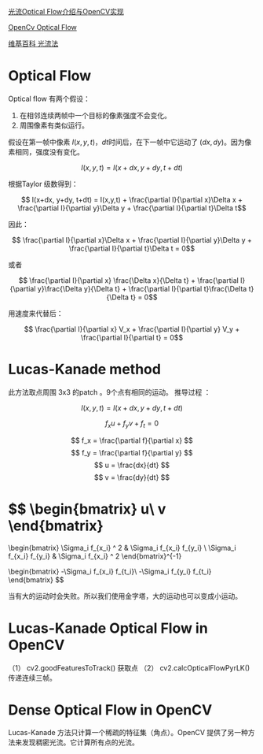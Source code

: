 [光流Optical Flow介绍与OpenCV实现](https://blog.csdn.net/zouxy09/article/details/8683859)

[OpenCv Optical Flow](https://docs.opencv.org/3.3.1/d7/d8b/tutorial_py_lucas_kanade.html)

[维基百科 光流法](https://zh.wikipedia.org/wiki/%E5%85%89%E6%B5%81%E6%B3%95)


# Optical Flow
Optical flow 有两个假设：
1. 在相邻连续两帧中一个目标的像素强度不会变化。
2. 周围像素有类似运行。

假设在第一帧中像素 $I(x,y,t)$，$dt$时间后，在下一帧中它运动了 $(dx, dy)$。因为像素相同，强度没有变化。

$$ I(x,y,t) = I(x+dx, y+dy, t+dt) $$

根据Taylor 级数得到：

$$ I(x+dx, y+dy, t+dt) = I(x,y,t) + \frac{\partial I}{\partial x}\Delta x +  \frac{\partial I}{\partial y}\Delta y + \frac{\partial I}{\partial t}\Delta t$$

因此：

$$ \frac{\partial I}{\partial x}\Delta x +  \frac{\partial I}{\partial y}\Delta y + \frac{\partial I}{\partial t}\Delta t = 0$$

或者

$$ \frac{\partial I}{\partial x} \frac{\Delta x}{\Delta t} +  \frac{\partial I}{\partial y}\frac{\Delta y}{\Delta t} + \frac{\partial I}{\partial t}\frac{\Delta t}{\Delta t} = 0$$

用速度来代替后：

$$ \frac{\partial I}{\partial x} V_x +  \frac{\partial I}{\partial y} V_y + \frac{\partial I}{\partial t} = 0$$

# Lucas-Kanade method


此方法取点周围 3x3 的patch 。9个点有相同的运动。
推导过程 ：

$$ I(x,y,t) = I(x+dx, y+dy, t+dt) $$


$$ f_x u + f_y v + f_t = 0 $$


$$ f_x = \frac{\partial f}{\partial x} $$
$$ f_y = \frac{\partial f}{\partial y} $$
$$ u = \frac{dx}{dt} $$
$$ v = \frac{dy}{dt} $$

$$ \begin{bmatrix}
u\\ 
v
\end{bmatrix} 
=
\begin{bmatrix}
\Sigma_i f_{x_i} ^ 2 & \Sigma_i f_{x_i} f_{y_i} \\ 
\Sigma_i f_{x_i} f_{y_i} & \Sigma_i f_{x_i} ^ 2
\end{bmatrix}^{-1}

\begin{bmatrix}
-\Sigma_i f_{x_i} f_{t_i}\\ 
-\Sigma_i f_{y_i} f_{t_i}
\end{bmatrix}
$$ 



当有大的运动时会失败。所以我们使用金字塔，大的运动也可以变成小运动。


# Lucas-Kanade Optical Flow in OpenCV
（1） cv2.goodFeaturesToTrack() 获取点
（2） cv2.calcOpticalFlowPyrLK() 传递连续三帧。

# Dense Optical Flow in OpenCV

Lucas-Kanade 方法只计算一个稀疏的特征集（角点）。OpenCV 提供了另一种方法来发现稠密光流。它计算所有点的光流。